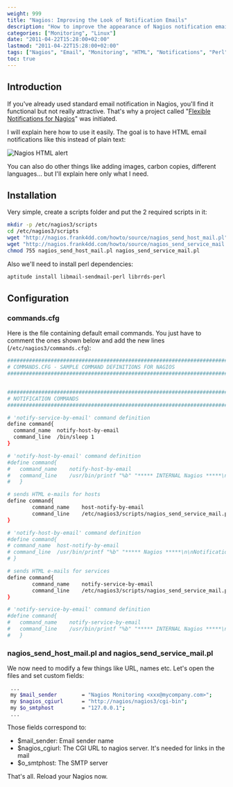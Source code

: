 ```yaml
---
weight: 999
title: "Nagios: Improving the Look of Notification Emails"
description: "How to improve the appearance of Nagios notification emails using HTML formatting instead of plain text"
categories: ["Monitoring", "Linux"]
date: "2011-04-22T15:28:00+02:00"
lastmod: "2011-04-22T15:28:00+02:00"
tags: ["Nagios", "Email", "Monitoring", "HTML", "Notifications", "Perl"]
toc: true
---
```


## Introduction

If you've already used standard email notification in Nagios, you'll find it functional but not really attractive. That's why a project called "[Flexible Notifications for Nagios](https://nagios.frank4dd.com/howto/nagios-flexible-notifications.htm)" was initiated.

I will explain here how to use it easily. The goal is to have HTML email notifications like this instead of plain text:

![Nagios HTML alert](/images/nagios_html_alert.avif)

You can also do other things like adding images, carbon copies, different languages... but I'll explain here only what I need.

## Installation

Very simple, create a scripts folder and put the 2 required scripts in it:

```bash
mkdir -p /etc/nagios3/scripts
cd /etc/nagios3/scripts
wget "http://nagios.frank4dd.com/howto/source/nagios_send_host_mail.pl"
wget "http://nagios.frank4dd.com/howto/source/nagios_send_service_mail.pl"
chmod 755 nagios_send_host_mail.pl nagios_send_service_mail.pl
```

Also we'll need to install perl dependencies:

```bash
aptitude install libmail-sendmail-perl librrds-perl
```

## Configuration

### commands.cfg

Here is the file containing default email commands. You just have to comment the ones shown below and add the new lines (`/etc/nagios3/commands.cfg`):

```bash
###############################################################################
# COMMANDS.CFG - SAMPLE COMMAND DEFINITIONS FOR NAGIOS 
################################################################################


################################################################################
# NOTIFICATION COMMANDS
################################################################################

# 'notify-service-by-email' command definition
define command{
  command_name  notify-host-by-email
  command_line  /bin/sleep 1
}

# 'notify-host-by-email' command definition
#define command{
#   command_name    notify-host-by-email
#   command_line    /usr/bin/printf "%b" "***** INTERNAL Nagios *****\n\nNotification Type: $NOTIFICATIONTYPE$\nHost: $HOSTNAME$\nState: $HOSTSTATE$\nAddress: $HOSTADDRESS$\nInfo: $HOSTOUTPUT$\n\nDate/Time: $LONGDATETIME$\n" | /usr/bin/mail -s "** Internal $NOTIFICATIONTYPE$ Host Alert: $HOSTNAME$ is $HOSTSTATE$ **" $CONTACTEMAIL$
#   }

# sends HTML e-mails for hosts
define command{
        command_name    host-notify-by-email
        command_line    /etc/nagios3/scripts/nagios_send_service_mail.pl -c "$CONTACTADDRESS1$" -f html -u -p "Deimos.fr Monitoring Tool"
}

# 'notify-host-by-email' command definition
#define command{
# command_name  host-notify-by-email
# command_line  /usr/bin/printf "%b" "***** Nagios *****\n\nNotification Type: $NOTIFICATIONTYPE$\nHost: $HOSTNAME$\nState: $HOSTSTATE$\nAddress: $HOSTADDRESS$\nInfo: $HOSTOUTPUT$\n\nDate/Time: $LONGDATETIME$\n$HOSTACKAUTHOR$: $NOTIFICATIONCOMMENT$\n\n$HOSTNOTES$\n" | /usr/bin/mail -s "** $NOTIFICATIONTYPE$ Host Alert: $HOSTNAME$ is $HOSTSTATE$ **" $CONTACTEMAIL$
# }

# sends HTML e-mails for services
define command{
        command_name    notify-service-by-email
        command_line    /etc/nagios3/scripts/nagios_send_service_mail.pl -c "$CONTACTADDRESS1$" -f html -u -p "Deimos.fr Monitoring Tool"
}

# 'notify-service-by-email' command definition
#define command{
#   command_name    notify-service-by-email
#   command_line    /usr/bin/printf "%b" "***** INTERNAL Nagios *****\n\nNotification Type: $NOTIFICATIONTYPE$\n\nService: $SERVICEDESC$\nHost: $HOSTALIAS$\nAddress: $HOSTADDRESS$\nState: $SERVICESTATE$\n\nDate/Time: $LONGDATETIME$\n\nAdditional Info:\n\n$SERVICEOUTPUT$" | /usr/bin/mail -s "** $Internal NOTIFICATIONTYPE$ Service Alert: $HOSTALIAS$/$SERVICEDESC$ is $SERVICESTATE$ **" $CONTACTEMAIL$
#   }
```

### nagios_send_host_mail.pl and nagios_send_service_mail.pl

We now need to modify a few things like URL, names etc. Let's open the files and set custom fields:

```bash
 ...
 my $mail_sender        = "Nagios Monitoring <xxx@mycompany.com>";
 my $nagios_cgiurl      = "http://nagios/nagios3/cgi-bin";
 my $o_smtphost         = "127.0.0.1";
 ...
```

Those fields correspond to:

- $mail_sender: Email sender name
- $nagios_cgiurl: The CGI URL to nagios server. It's needed for links in the mail
- $o_smtphost: The SMTP server

That's all. Reload your Nagios now.
